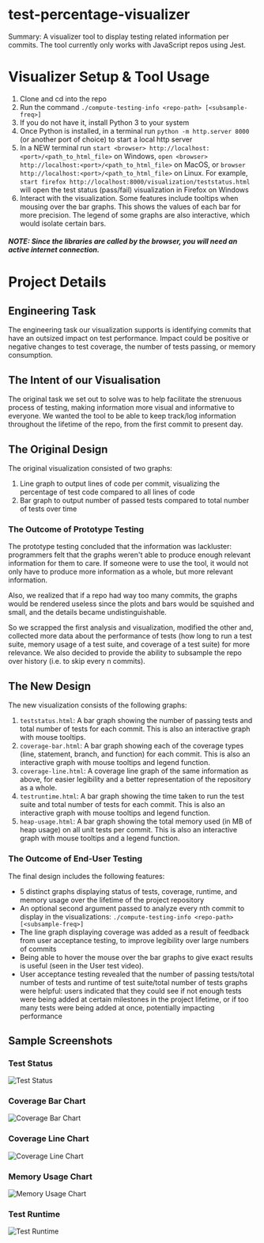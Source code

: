 # test-percentage-visualizer

Summary: A visualizer tool to display testing related information per commits. The tool currently only works with JavaScript repos using Jest.

# Visualizer Setup & Tool Usage

1. Clone and cd into the repo
2. Run the command `./compute-testing-info <repo-path> [<subsample-freq>]`
3. If you do not have it, install Python 3 to your system
4. Once Python is installed, in a terminal run `python -m http.server 8000` (or another port of choice) to start a local http server
5. In a NEW terminal run `start <browser> http://localhost:<port>/<path_to_html_file>` on Windows, `open <browser> http://localhost:<port>/<path_to_html_file>` on MacOS, or `browser http://localhost:<port>/<path_to_html_file>` on Linux. For example, `start firefox http://localhost:8000/visualization/teststatus.html` will open the test status (pass/fail) visualization in Firefox on Windows
6. Interact with the visualization. Some features include tooltips when mousing over the bar graphs. This shows the values of each bar for more precision. The legend of some graphs are also
interactive, which would isolate certain bars.

##### NOTE: Since the libraries are called by the browser, you will need an active internet connection.

# Project Details

## Engineering Task

The engineering task our visualization supports is identifying commits that have an outsized impact on test performance. Impact could be positive or negative changes to test coverage, the number of tests passing, or memory consumption.

## The Intent of our Visualisation

The original task we set out to solve was to help facilitate the strenuous process of testing, making information more visual and informative to everyone. We wanted the tool to be able to keep track/log information throughout the lifetime of the repo, from the first commit to present day.

## The Original Design

The original visualization consisted of two graphs:

1. Line graph to output lines of code per commit, visualizing the percentage of test code compared to all lines of code
2. Bar graph to output number of passed tests compared to total number of tests over time

### The Outcome of Prototype Testing

The prototype testing concluded that the information was lackluster: programmers felt that the graphs weren't able to produce enough relevant information for them to care. If someone were to use the tool, it would not only have to produce more information as a whole, but more relevant information.

Also, we realized that if a repo had way too many commits, the graphs would be rendered useless since the plots and bars would be squished and small, and the details became undistinguishable.

So we scrapped the first analysis and visualization, modified the other and, collected more data about the performance of tests (how long to run a test suite, memory usage of a test suite, and coverage of a test suite) for more relevance. We also decided to provide the ability to subsample the repo over history (i.e. to skip every n commits).

## The New Design

The new visualization consists of the following graphs:

1. `teststatus.html`: A bar graph showing the number of passing tests and total number of tests for each commit. This is also an interactive graph with mouse tooltips.
2. `coverage-bar.html`: A bar graph showing each of the coverage types (line, statement, branch, and function) for each commit. This is also an interactive graph with mouse tooltips and legend function.
3. `coverage-line.html`: A coverage line graph of the same information as above, for easier legibility and a better representation of the repository as a whole.
4. `testruntime.html`: A bar graph showing the time taken to run the test suite and total number of tests for each commit. This is also an interactive graph with mouse tooltips and legend function.
5. `heap-usage.html`: A bar graph showing the total memory used (in MB of heap usage) on all unit tests per commit. This is also an interactive graph with mouse tooltips and a legend function.

### The Outcome of End-User Testing

The final design includes the following features:

- 5 distinct graphs displaying status of tests, coverage, runtime, and memory usage over the lifetime of the project repository
- An optional second argument passed to analyze every nth commit to display in the visualizations: `./compute-testing-info <repo-path> [<subsample-freq>]`
- The line graph displaying coverage was added as a result of feedback from user acceptance testing, to improve legibility over large numbers of commits
- Being able to hover the mouse over the bar graphs to give exact results is useful (seen in the User test video).
- User acceptance testing revealed that the number of passing tests/total number of tests and runtime of test suite/total number of tests graphs were helpful: users indicated that they could see if not enough tests were being added at certain milestones in the project lifetime, or if too many tests were being added at once, potentially impacting performance

## Sample Screenshots

### Test Status
![Test Status](./photos/test-status.png)

### Coverage Bar Chart
![Coverage Bar Chart](./photos/coverage-bar.png)

### Coverage Line Chart
![Coverage Line Chart](./photos/coverage-line.png)

### Memory Usage Chart
![Memory Usage Chart](./photos/heap-usage.png)

### Test Runtime
![Test Runtime](./photos/test-runtime.png)
